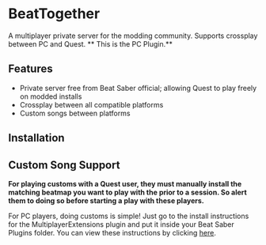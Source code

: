 # BeatTogether
A multiplayer private server for the modding community. Supports crossplay between PC and Quest. ** This is the PC Plugin.**

## Features
* Private server free from Beat Saber official; allowing Quest to play freely on modded installs
* Crossplay between all compatible platforms
* Custom songs between platforms

## Installation

## Custom Song Support

**For playing customs with a Quest user, they must manually install the matching beatmap you want to play with the prior to a session. So alert them to doing so before starting a play with these players.**

For PC players, doing customs is simple! Just go to the install instructions for the MultiplayerExtensions plugin and put it inside your Beat Saber Plugins folder. You can view these instructions by clicking [here](https://github.com/Zingabopp/MultiplayerExtensions#installation).
